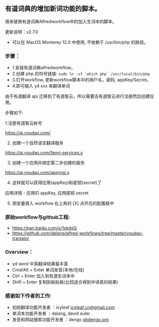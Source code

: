 ## 有道词典的增加新词功能的脚本。
用来替换有道词典Alfredworkflow中的加入生词本的脚本。

更新说明：v2.7.0
* 可以在 MacOS Monterey 12.0 中使用, 不依赖于 /usr/bin/php 的路径。

### 步骤：
*  1.安装有道词典alfredworkflow。
*  2.创建 php 的符号链接: ``` sudo ln -sf `which php` /usr/local/bin/php ```
*  3.打开workflow, 更新workflow脚本中的用户名，密码, appKey/Secret。
*  4.即可输入 yd xxx 来翻译单词

由于有道翻译 api 迁移到了有道智云，所以需要去有道智云进行注册然后创建应用。

步骤如下:

1.注册有道智云帐号

  https://ai.youdao.com/

2. 创建一个自然语言翻译服务

  https://ai.youdao.com/fanyi-services.s

3. 创建一个应用并绑定第二步创建的服务

  https://ai.youdao.com/appmgr.s

4. 这样就可以获得应用(appKey)和密钥(secret)了

  应用详情 - 应用ID appKey, 应用密钥 secret

5. 把变量填入 workflow 右上角的 [X] 点开后的配置框中

### 原始workflow与github工程:
*  https://pan.baidu.com/s/1skdqQ
*  https://github.com/dalang/alfred-workflows/tree/master/youdao-tranlator


### Overview：
*  yd word         中英翻译结果最丰富
*  Cmd/Alt + Enter 单词发音(本地/在线)
*  Ctrl + Enter 加入到有道生词本中
*  Shift + Enter     复制到粘贴板(比较适合得到中译英的结果)


### 感谢如下作者的工作:
* 初始翻译功能开发者          ：icyleaf  <icyleaf.cn@gmail.com>
* 单词本功能开发者             ：dalang, david euler
* 发音和网站搜索功能开发者 ：dengo  <i@dengo.org>
